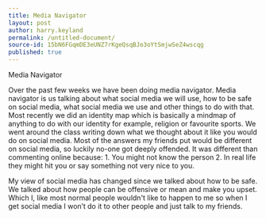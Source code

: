 ```yaml
---
title: Media Navigator
layout: post
author: harry.keyland
permalink: /untitled-document/
source-id: 15bN6FGqmDE3eUNZ7rKgeQsqBJo3oYtSmjwSeZ4wscqg
published: true
---
```

Media Navigator

Over the past few weeks we have been doing media navigator. Media navigator is us talking about what social media we will use, how to be safe on social media, what social media we use and other things to do with that. Most recently we did an identity map which is basically a mindmap of anything to do with our identity for example, religion or favourite sports. We went around the class writing down what we thought about it like you would do on social media. Most of the answers my friends put would be different on social media, so luckily no-one got deeply offended. It was different than commenting online because: 1. You might not know the person 2. In real life they might hit you or say something not very nice to you. 

My view of social media has changed since we talked about how to be safe. We talked about how people can be offensive or mean and make you upset. Which I, like most normal people wouldn't like to happen to me so when I get social media I won’t do it to other people and just talk to my friends.

